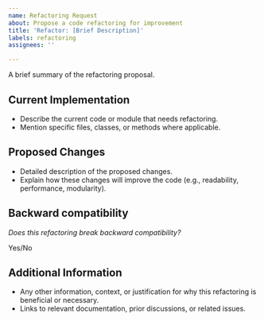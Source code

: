 ```yaml
---
name: Refactoring Request
about: Propose a code refactoring for improvement
title: 'Refactor: [Brief Description]'
labels: refactoring
assignees: ''

---
```


A brief summary of the refactoring proposal.

## Current Implementation
- Describe the current code or module that needs refactoring.
- Mention specific files, classes, or methods where applicable.

## Proposed Changes
- Detailed description of the proposed changes.
- Explain how these changes will improve the code (e.g., readability, performance, modularity).

## Backward compatibility
*Does this refactoring break backward compatibility?*

Yes/No

## Additional Information
- Any other information, context, or justification for why this refactoring is beneficial or necessary.
- Links to relevant documentation, prior discussions, or related issues.